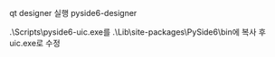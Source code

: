 qt designer 실행
pyside6-designer


.\Scripts\pyside6-uic.exe를 .\Lib\site-packages\PySide6\bin에 복사 후 uic.exe로 수정